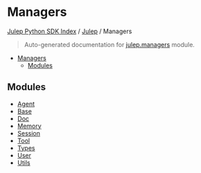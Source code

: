 # Managers

[Julep Python SDK Index](../../README.md#julep-python-sdk-index) / [Julep](../index.md#julep) / Managers

> Auto-generated documentation for [julep.managers](../../../../../../julep/managers/__init__.py) module.

- [Managers](#managers)
  - [Modules](#modules)

## Modules

- [Agent](./agent.md)
- [Base](./base.md)
- [Doc](./doc.md)
- [Memory](./memory.md)
- [Session](./session.md)
- [Tool](./tool.md)
- [Types](./types.md)
- [User](./user.md)
- [Utils](./utils.md)